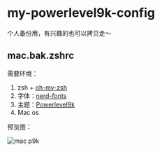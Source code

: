 # my-powerlevel9k-config
个人备份用，有兴趣的也可以拷贝走～

## mac.bak.zshrc
需要环境：

1. zsh + [oh-my-zsh](https://github.com/robbyrussell/oh-my-zsh)
2. 字体：[nerd-fonts](https://github.com/ryanoasis/nerd-fonts)
3. 主题：[Powerlevel9k](https://github.com/Powerlevel9k/powerlevel9k)
4. Mac os

预览图：

![mac p9k](https://github.com/mingtingouyang/my-powerlevel9k-config/blob/master/pic/%E5%B1%8F%E5%B9%95%E5%BF%AB%E7%85%A7%202019-08-28%2000.59.30.png)
